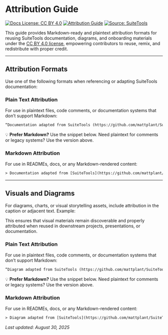 # Attribution Guide

[![Docs License: CC BY 4.0](https://img.shields.io/badge/Docs%20License-CC%20BY%204.0-lightgrey.svg)](../LICENSE-DOCS.md)
[![Attribution Guide](https://img.shields.io/badge/Attribution%20Formats-Markdown%20%26%20Plain%20Text-blue)](./ATTRIBUTION.md)
[![Source: SuiteTools](https://img.shields.io/badge/Source-SuiteTools-green)](https://github.com/mattplant/SuiteTools/)

This guide provides Markdown-ready and plaintext attribution formats for reusing SuiteTools documentation, diagrams, and onboarding materials under the [CC BY 4.0 license](https://creativecommons.org/licenses/by/4.0/), empowering contributors to reuse, remix, and redistribute with proper credit.

---

## Attribution Formats

Use one of the following formats when referencing or adapting SuiteTools documentation:

### Plain Text Attribution

For use in plaintext files, code comments, or documentation systems that don’t support Markdown:

```txt
“Documentation adapted from SuiteTools (https://github.com/mattplant/SuiteTools/) by Matthew Plant (https://idev.systems/), licensed under CC BY 4.0.”
```

💡 **Prefer Markdown?** Use the snippet below. Need plaintext for comments or legacy systems? Use the version above.

### Markdown Attribution

For use in READMEs, docs, or any Markdown-rendered content:

```txt
> Documentation adapted from [SuiteTools](https://github.com/mattplant/SuiteTools/) by [Matthew Plant](https://idev.systems/), licensed under [CC BY 4.0](https://creativecommons.org/licenses/by/4.0/).

```

---

## Visuals and Diagrams

For diagrams, charts, or visual storytelling assets, include attribution in the caption or adjacent text. Example:

This ensures that visual materials remain discoverable and properly attributed when reused in downstream projects, presentations, or documentation.

### Plain Text Attribution

For use in plaintext files, code comments, or documentation systems that don’t support Markdown:

```txt
“Diagram adapted from SuiteTools (https://github.com/mattplant/SuiteTools/) by Matthew Plant (https://idev.systems/), licensed under CC BY 4.0.”
```

💡 **Prefer Markdown?** Use the snippet below. Need plaintext for comments or legacy systems? Use the version above.

### Markdown Attribution

For use in READMEs, docs, or any Markdown-rendered content:

```txt
> Diagram adapted from [SuiteTools](https://github.com/mattplant/SuiteTools/) by [Matthew Plant](https://idev.systems/), licensed under [CC BY 4.0](https://creativecommons.org/licenses/by/4.0/)
```

_Last updated: August 30, 2025_
